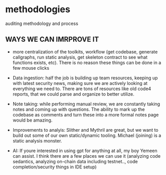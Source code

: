 # methodologies
auditing methodology and process


## WAYS WE CAN IMRPROVE IT

- more centralization of the toolkits, workflow (get codebase, generate callgraphs, run static analysis, get skeleton contract to see what functions exists, etc). There is no reason these things can be done in a few mouse clicks

- Data ingestion: half the job is building up team resources, keeping up with latest security news, making sure we are actively looking at everything we need to. There are tons of resources like old code4 reports, that we could parse and organize to better utilize.

- Note taking: while performing manual review, we are constantly taking notes and coming up with questions. The ability to mark up the codebase as comments and turn these into a more formal notes page would be amazing.

- Improvements to analyis: Slither and Mythril are great, but we want to build out some of our own static/dynamic tooling. Michael (joining) is a static analysis monster.

- AI: If youre interested in using gpt for anything at all, my boy Yemeen can assist. I think there are a few places we can use it (analyzing code sedantics, analyzing on-chain data including testnet.., code completion/security things in IDE setup)